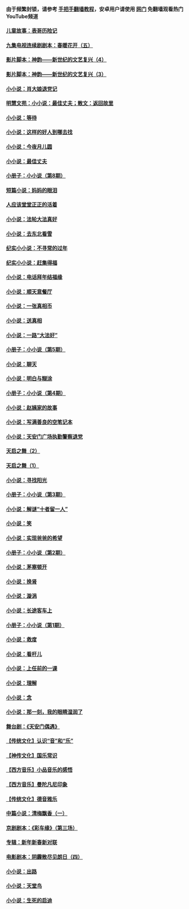 #### 由于频繁封锁，请参考 [手把手翻墙教程](https://github.com/gfw-breaker/guides/wiki/)，安卓用户请使用 [网门](https://github.com/gfw-breaker/nogfw/blob/master/dl.md?t=05232200) 免翻墙观看热门YouTube频道 

#### [儿童故事：表哥历险记](../pages/328/383535.md?t=05232200) 

#### [九集电视连续剧剧本：春暖花开（五）](../pages/328/275919.md?t=05232200) 

#### [影片脚本：神韵——新世纪的文艺复兴（4）](../pages/328/266089.md?t=05232200) 

#### [影片脚本：神韵——新世纪的文艺复兴（3）](../pages/328/266087.md?t=05232200) 

#### [小小说：肖大娘退党记](../pages/328/239807.md?t=05232200) 

#### [明慧文苑：小小说：最佳丈夫；散文：返回故里](../pages/328/3439.md?t=05232200) 

#### [小小说：等待](../pages/328/223927.md?t=05232200) 

#### [小小说：这样的好人到哪去找](../pages/328/209396.md?t=05232200) 

#### [小小说：今夜月儿圆](../pages/328/193588.md?t=05232200) 

#### [小小说：最佳丈夫](../pages/328/190938.md?t=05232200) 

#### [小册子：小小说（第8期）](../pages/328/188202.md?t=05232200) 

#### [短篇小说：妈妈的眼泪](../pages/328/187712.md?t=05232200) 

#### [人应该堂堂正正的活着](../pages/328/182430.md?t=05232200) 

#### [小小说：法轮大法真好](../pages/328/174669.md?t=05232200) 

#### [小小说：去东北看雪](../pages/328/173882.md?t=05232200) 

#### [纪实小小说：不寻常的过年](../pages/328/173187.md?t=05232200) 

#### [纪实小小说：赶集得福](../pages/328/172652.md?t=05232200) 

#### [小小说：电话拜年结福缘](../pages/328/172533.md?t=05232200) 

#### [小小说：顺天意餐厅](../pages/328/170182.md?t=05232200) 

#### [小小说：一张真相币](../pages/328/169410.md?t=05232200) 

#### [小小说：送真相](../pages/328/166713.md?t=05232200) 

#### [小小说：一路“大法好”](../pages/328/162016.md?t=05232200) 

#### [小册子：小小说（第5期）](../pages/328/161131.md?t=05232200) 

#### [小小说：聊天](../pages/328/159640.md?t=05232200) 

#### [小小说：明白与糊涂](../pages/328/158101.md?t=05232200) 

#### [小册子：小小说（第4期）](../pages/328/158006.md?t=05232200) 

#### [小小说：赵姨家的故事](../pages/328/157843.md?t=05232200) 

#### [小小说：写满善良的空笔记本](../pages/328/157382.md?t=05232200) 

#### [小小说：天安门广场执勤警察退党](../pages/328/156982.md?t=05232200) 

#### [天启之舞（2）](../pages/328/153440.md?t=05232200) 

#### [天启之舞（1）](../pages/328/153439.md?t=05232200) 

#### [小小说：寻找阳光](../pages/328/153065.md?t=05232200) 

#### [小册子：小小说（第3期）](../pages/328/151715.md?t=05232200) 

#### [小小说：解谜“十者留一人”](../pages/328/148967.md?t=05232200) 

#### [小小说：笑](../pages/328/148905.md?t=05232200) 

#### [小小说：实现爸爸的希望](../pages/328/148096.md?t=05232200) 

#### [小册子：小小说（第2期）](../pages/328/147214.md?t=05232200) 

#### [小小说：茅塞顿开](../pages/328/147030.md?t=05232200) 

#### [小小说：换肾](../pages/328/146770.md?t=05232200) 

#### [小小说：漩涡](../pages/328/146683.md?t=05232200) 

#### [小小说：长途客车上](../pages/328/145076.md?t=05232200) 

#### [小册子：小小说（第1期）](../pages/328/143963.md?t=05232200) 

#### [小小说：救度](../pages/328/143927.md?t=05232200) 

#### [小小说：看杆儿](../pages/328/142137.md?t=05232200) 

#### [小小说：上任前的一课](../pages/328/140808.md?t=05232200) 

#### [小小说：理解](../pages/328/140476.md?t=05232200) 

#### [小小说：念](../pages/328/139513.md?t=05232200) 

#### [小小说：那一刻，我的眼睛湿润了](../pages/328/138476.md?t=05232200) 

#### [舞台剧：《天安门偶遇》](../pages/328/117155.md?t=05232200) 

#### [【传统文化】认识“音”和“乐”](../pages/328/108667.md?t=05232200) 

#### [【神传文化】国乐常识](../pages/328/104225.md?t=05232200) 

#### [【西方音乐】小品音乐的感悟](../pages/328/102924.md?t=05232200) 

#### [【西方音乐】曼陀凡尼印象](../pages/328/102922.md?t=05232200) 

#### [【传统文化】德音雅乐](../pages/328/102923.md?t=05232200) 

#### [中篇小说：清梅飘香（一）](../pages/328/101058.md?t=05232200) 

#### [京剧剧本：《彩车缘》（第三场）](../pages/328/96434.md?t=05232200) 

#### [专辑：新年新春新对联](../pages/328/94991.md?t=05232200) 

#### [电影剧本：阴霾散尽见朗日（四）](../pages/328/87081.md?t=05232200) 

#### [小小说：出路](../pages/328/84848.md?t=05232200) 

#### [小小说：天堂鸟](../pages/328/83084.md?t=05232200) 

#### [小小说：生死的启迪](../pages/328/70977.md?t=05232200) 

